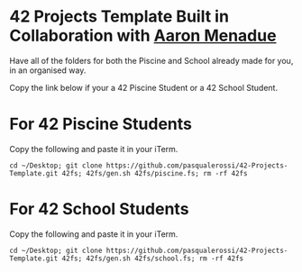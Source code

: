# 42 Projects Template Built in Collaboration with [Aaron Menadue](https://github.com/IsCoffeeTho)

Have all of the folders for both the Piscine and School already made for you, in an organised way. 

Copy the link below if your a 42 Piscine Student or a 42 School Student. 

# For 42 Piscine Students

Copy the following and paste it in your iTerm.

```
cd ~/Desktop; git clone https://github.com/pasqualerossi/42-Projects-Template.git 42fs; 42fs/gen.sh 42fs/piscine.fs; rm -rf 42fs
```

# For 42 School Students

Copy the following and paste it in your iTerm.

```
cd ~/Desktop; git clone https://github.com/pasqualerossi/42-Projects-Template.git 42fs; 42fs/gen.sh 42fs/school.fs; rm -rf 42fs
```
